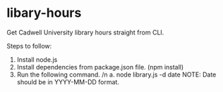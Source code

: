 # libary-hours
Get Cadwell University library hours straight from CLI.

Steps to follow:
1. Install node.js
2. Install dependencies from package.json file. (npm install)
3. Run the following command. /n
  a. node library.js -d date
  NOTE: Date should be in YYYY-MM-DD format.
